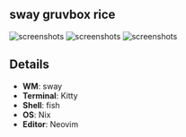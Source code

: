 ## sway gruvbox rice

![screenshots](https://cloud-bwcsrngn5-hack-club-bot.vercel.app/0image.png)
![screenshots](https://cloud-bwcsrngn5-hack-club-bot.vercel.app/1image.png)
![screenshots](https://cloud-bwcsrngn5-hack-club-bot.vercel.app/2image.png)

## Details

- **WM**: sway
- **Terminal**: Kitty
- **Shell**: fish
- **OS**: Nix
- **Editor**: Neovim
